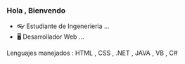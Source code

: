 ### Hola , Bienvendo 

 
 
- 👓 Estudiante de Ingenerieria ...
- 🖥️ Desarrollador Web ...

Lenguajes manejados : HTML , CSS , .NET , JAVA , VB , C#


